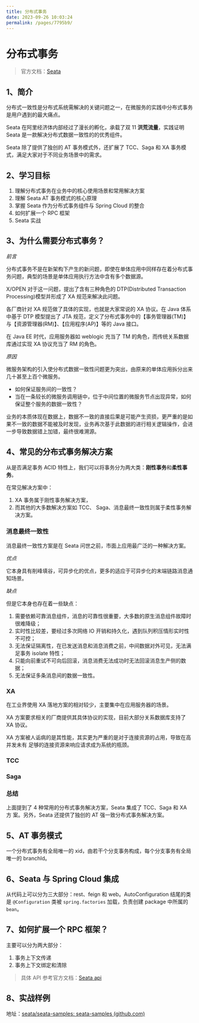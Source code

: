 ```yaml
---
title: 分布式事务
date: 2023-09-26 10:03:24
permalink: /pages/7795b9/
---
```

# 分布式事务

> 官方文档：[Seata](https://seata.io/zh-cn/)

## 1、简介

分布式一致性是分布式系统需解决的关键问题之一，在微服务的实践中分布式事务是用户遇到的最大痛点。

Seata 在阿里经济体内部经过了漫长的孵化，承载了双 11 **洪荒流量**，实践证明 Seata 是一款解决分布式数据一致性的的优秀组件。

Seata 除了提供了独创的 AT 事务模式外，还扩展了 TCC、Saga 和 XA 事务模式，满足大家对于不同业务场景中的需求。

## 2、学习目标

1. 理解分布式事务在业务中的核心使用场景和常用解决方案
2. 理解 Seata AT 事务模式的核心原理
3. 掌握 Seata 作为分布式事务组件与 Spring Cloud 的整合
4. 如何扩展一个 RPC 框架
5. Seata 实战

## 3、为什么需要分布式事务？

*前言*

分布式事务不是在新架构下产生的新问题，即使在单体应用中同样存在着分布式事务问题，典型的场景是单体应用执行方法中含有多个数据源。

X/OPEN 对于这一问题，提出了含有三种角色的 DTP(Distributed Transaction Processing)模型并形成了 XA 规范来解决此问题。

各厂商针对 XA 规范做了具体的实现，也就是大家常说的 XA 协议。在 Java 体系中基于 DTP 模型提出了 JTA 规范，定义了分布式事务中的【事务管理器(TM)】与【资源管理器(RM)】、【应用程序(AP)】等的 Java 接口。

在 Java EE 时代，应用服务器如 weblogic 充当了 TM 的角色，而传统关系数据库通过实现 XA 协议充当了 RM 的角色。

*原因*

微服务架构的引入使分布式数据一致性问题更为突出，由原来的单体应用拆分出来几十甚至上百个微服务。

- 如何保证服务间的一致性？
- 当在一条较长的微服务调用链中，位于中间位置的微服务节点出现异常，如何保证整个服务的数据一致性？

业务的本质体现在数据上，数据不一致的直接后果是可能产生资损，更严重的是如果不一致的数据不能被及时发现，业务再次基于此数据的进行相关逻辑操作，会进一步导致数据错上加错，最终很难溯源。

## 4、常见的分布式事务解决方案

从是否满足事务 ACID 特性上，我们可以将事务分为两大类：**刚性事务**和**柔性事务**。

在常见解决方案中：

1. XA 事务属于刚性事务解决方案，
2. 而其他的大多数解决方案如 TCC、 Saga、消息最终一致性则属于柔性事务解决方案。

### 消息最终一致性

消息最终一致性方案是在 Seata 问世之前，市面上应用最广泛的一种解决方案。

*优点*

它本身具有削峰填谷，可异步化的优点，更多的适应于可异步化的末端链路消息通知场景。

*缺点*

但是它本身也存在着一些缺点：

1. 需要依赖可靠消息组件，消息的可靠性很重要，大多数的原生消息组件故障时很难降级；
2. 实时性比较差，要经过多次网络 IO 开销和持久化，遇到队列积压情形实时性不可控；
3. 无法保证隔离性，在已发送消息和消息消费之前，中间数据对外可见，无法满足事务 isolate 特性；
4. 只能向前重试不可向后回滚，消息消费无法成功时无法回滚消息生产侧的数据；
5. 无法保证多条消息间的数据一致性。

### XA

在工业界使用 XA 落地方案的相对较少，主要集中在应用服务器的场景。

XA 方案要求相关的厂商提供其具体协议的实现，目前大部分关系数据库支持了 XA 协议。

XA 方案被人诟病的是其性能，其实更为严重的是对于连接资源的占用，导致在高并发未有 足够的连接资源来响应请求成为系统的瓶颈。

### TCC



### Saga



### 总结

上面提到了 4 种常用的分布式事务解决方案，Seata 集成了 TCC、Saga 和 XA 方 案。另外，Seata 还提供了独创的 AT 强一致分布式事务解决方案。

## 5、AT 事务模式

一个分布式事务有全局唯一的 xid，由若干个分支事务构成，每个分支事务有全局唯一的 branchId。

## 6、Seata 与 Spring Cloud 集成

从代码上可以分为三大部分：rest、feign 和 web。AutoConfiguration 结尾的类是 `@Configuration` 类被 `spring.factories` 加载，负责创建 package 中所属的 `bean`。

## 7、如何扩展一个 RPC 框架？

主要可以分为两大部分：

1. 事务上下文传递
2. 事务上下文绑定和清除

> 具体 API 参考官方文档：[Seata api](https://seata.io/zh-cn/docs/user/api.html)

## 8、实战样例

地址：[seata/seata-samples: seata-samples (github.com)](https://github.com/seata/seata-samples)